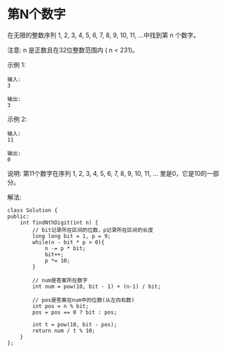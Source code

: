 #  第N个数字

在无限的整数序列 1, 2, 3, 4, 5, 6, 7, 8, 9, 10, 11, ...中找到第 n 个数字。

注意:
n 是正数且在32位整数范围内 ( n < 231)。

示例 1:
```
输入:
3

输出:
3
```
示例 2:
```
输入:
11

输出:
0
```
说明:
第11个数字在序列 1, 2, 3, 4, 5, 6, 7, 8, 9, 10, 11, ... 里是0，它是10的一部分。

解法:
```
class Solution {
public:
    int findNthDigit(int n) {
        // bit记录所在区间的位数，p记录所在区间的长度
        long long bit = 1, p = 9;
        while(n - bit * p > 0){
            n -= p * bit;
            bit++;
            p *= 10;
        }

        // num是答案所在数字
        int num = pow(10, bit - 1) + (n-1) / bit;

        // pos是答案在num中的位数(从左向右数)
        int pos = n % bit;
        pos = pos == 0 ? bit : pos;

        int t = pow(10, bit - pos);
        return num / t % 10;
    }
};
```
